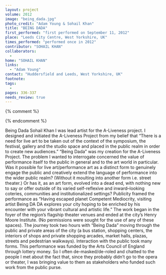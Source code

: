 ```yaml
---
layout: project
volume: 2012
image: "being_dada.jpg"
photo_credit: "Adam Young & Sohail Khan"
title: "BEING DADA"
first_performed: "first performed on September 11, 2012"
place: "Leeds City Centre, West Yorkshire, UK"
times_performed: "performed once in 2012"
contributor: "SOHAIL KHAN"
collaborators: 
  - 
home: "SOHAIL KHAN"
links: 
  - "Adam Young"
contact: "Huddersfield and Leeds, West Yorkshire, UK"
footnote: 
tags: 
  - 
pages: 336-337
needs_review: true
---
```


{% comment %} 

{% endcomment %}

 Being Dada 
 Sohail Khan 
 I was lead artist for the A-Liveness project. I designed and initiated the A-Liveness Project from my belief that “There is a need for live art to be taken out of the context of the symposium, the festival, gallery and the studio space and placed in the public realm in order to create new audiences.” 
 “Being Dada” was my creation for the A-Liveness Project. The problem I wanted to interrogate concerned the value of performance itself to the public in general and to the art world in particular. Was it possible for live art/performance art as a distinct form to genuinely engage the public and creatively extend the language of performance into the wider public realm? (Without it moulting into another form i.e. street theater.) Or has it, as an art form, evolved into a dead end, with nothing new to say or offer outside of its varied self-reflexive and inward–looking coteries, communities and institutionalized settings? 
 Publicity framed the performance as “Having escaped planet Competent Mediocrity, visiting artist Being DA DA explores your city hoping to be enriched by his encounter with your vibrant cultural and artistic life.” 
 The work began in the foyer of the region’s flagship theater venues and ended at the city’s Henry Moore Institute. (No permissions were sought for the use of any of these spaces). The journey took two hours with “Being Dada” moving through the public and private areas of the city (a bus station, shopping centers, the interiors of shops and private shopping arcades, market halls, plazas, streets and pedestrian walkways). 
 Interaction with the public took many forms. This performance was funded by the Arts Council of England through lottery money. So I often de-masked/de-roled and chatted to the people I met about the fact that, since they probably didn’t go to the opera or theater, I was bringing value to them as stakeholders who funded such work from the public purse. 
